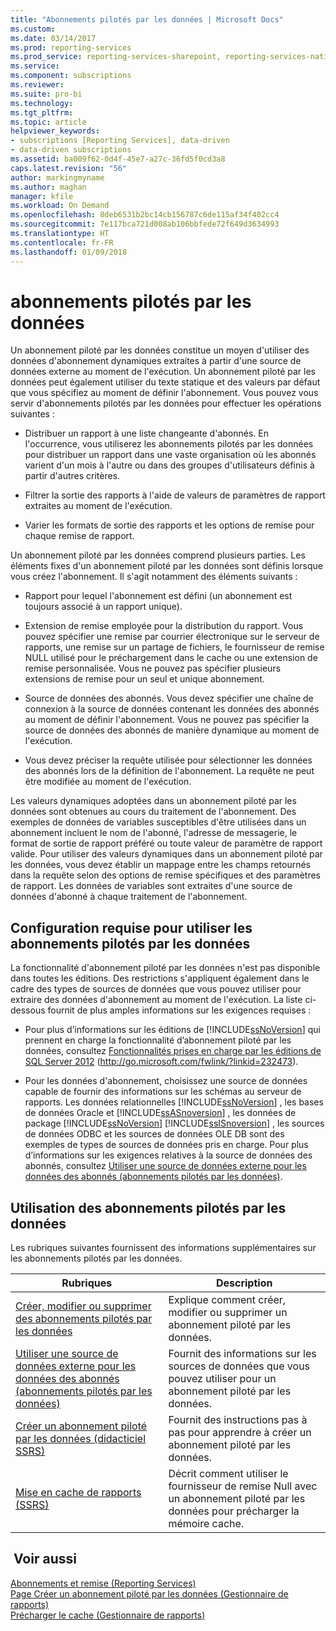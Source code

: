 ```yaml
---
title: "Abonnements pilotés par les données | Microsoft Docs"
ms.custom: 
ms.date: 03/14/2017
ms.prod: reporting-services
ms.prod_service: reporting-services-sharepoint, reporting-services-native
ms.service: 
ms.component: subscriptions
ms.reviewer: 
ms.suite: pro-bi
ms.technology: 
ms.tgt_pltfrm: 
ms.topic: article
helpviewer_keywords:
- subscriptions [Reporting Services], data-driven
- data-driven subscriptions
ms.assetid: ba009f62-0d4f-45e7-a27c-36fd5f0cd3a8
caps.latest.revision: "56"
author: markingmyname
ms.author: maghan
manager: kfile
ms.workload: On Demand
ms.openlocfilehash: 8deb6531b2bc14cb156787c6de115af34f402cc4
ms.sourcegitcommit: 7e117bca721d008ab106bbfede72f649d3634993
ms.translationtype: HT
ms.contentlocale: fr-FR
ms.lasthandoff: 01/09/2018
---
```

# <a name="data-driven-subscriptions"></a>abonnements pilotés par les données
  Un abonnement piloté par les données constitue un moyen d'utiliser des données d'abonnement dynamiques extraites à partir d'une source de données externe au moment de l'exécution. Un abonnement piloté par les données peut également utiliser du texte statique et des valeurs par défaut que vous spécifiez au moment de définir l'abonnement. Vous pouvez vous servir d'abonnements pilotés par les données pour effectuer les opérations suivantes :  
  
-   Distribuer un rapport à une liste changeante d'abonnés. En l'occurrence, vous utiliserez les abonnements pilotés par les données pour distribuer un rapport dans une vaste organisation où les abonnés varient d'un mois à l'autre ou dans des groupes d'utilisateurs définis à partir d'autres critères.  
  
-   Filtrer la sortie des rapports à l'aide de valeurs de paramètres de rapport extraites au moment de l'exécution.  
  
-   Varier les formats de sortie des rapports et les options de remise pour chaque remise de rapport.  
  
 Un abonnement piloté par les données comprend plusieurs parties. Les éléments fixes d'un abonnement piloté par les données sont définis lorsque vous créez l'abonnement. Il s'agit notamment des éléments suivants :  
  
-   Rapport pour lequel l'abonnement est défini (un abonnement est toujours associé à un rapport unique).  
  
-   Extension de remise employée pour la distribution du rapport. Vous pouvez spécifier une remise par courrier électronique sur le serveur de rapports, une remise sur un partage de fichiers, le fournisseur de remise NULL utilisé pour le préchargement dans le cache ou une extension de remise personnalisée. Vous ne pouvez pas spécifier plusieurs extensions de remise pour un seul et unique abonnement.  
  
-   Source de données des abonnés. Vous devez spécifier une chaîne de connexion à la source de données contenant les données des abonnés au moment de définir l'abonnement. Vous ne pouvez pas spécifier la source de données des abonnés de manière dynamique au moment de l'exécution.  
  
-   Vous devez préciser la requête utilisée pour sélectionner les données des abonnés lors de la définition de l'abonnement. La requête ne peut être modifiée au moment de l'exécution.  
  
 Les valeurs dynamiques adoptées dans un abonnement piloté par les données sont obtenues au cours du traitement de l'abonnement. Des exemples de données de variables susceptibles d'être utilisées dans un abonnement incluent le nom de l'abonné, l'adresse de messagerie, le format de sortie de rapport préféré ou toute valeur de paramètre de rapport valide. Pour utiliser des valeurs dynamiques dans un abonnement piloté par les données, vous devez établir un mappage entre les champs retournés dans la requête selon des options de remise spécifiques et des paramètres de rapport. Les données de variables sont extraites d'une source de données d'abonné à chaque traitement de l'abonnement.  
  
## <a name="requirements-for-using-data-driven-subscriptions"></a>Configuration requise pour utiliser les abonnements pilotés par les données  
 La fonctionnalité d'abonnement piloté par les données n'est pas disponible dans toutes les éditions. Des restrictions s'appliquent également dans le cadre des types de sources de données que vous pouvez utiliser pour extraire des données d'abonnement au moment de l'exécution. La liste ci-dessous fournit de plus amples informations sur les exigences requises :  
  
-   Pour plus d’informations sur les éditions de [!INCLUDE[ssNoVersion](../../includes/ssnoversion-md.md)] qui prennent en charge la fonctionnalité d’abonnement piloté par les données, consultez [Fonctionnalités prises en charge par les éditions de SQL Server 2012](http://go.microsoft.com/fwlink/?linkid=232473) (http://go.microsoft.com/fwlink/?linkid=232473).  
  
-   Pour les données d'abonnement, choisissez une source de données capable de fournir des informations sur les schémas au serveur de rapports. Les données relationnelles [!INCLUDE[ssNoVersion](../../includes/ssnoversion-md.md)] , les bases de données Oracle et [!INCLUDE[ssASnoversion](../../includes/ssasnoversion-md.md)] , les données de package [!INCLUDE[ssNoVersion](../../includes/ssnoversion-md.md)] [!INCLUDE[ssISnoversion](../../includes/ssisnoversion-md.md)] , les sources de données ODBC et les sources de données OLE DB sont des exemples de types de sources de données pris en charge. Pour plus d’informations sur les exigences relatives à la source de données des abonnés, consultez [Utiliser une source de données externe pour les données des abonnés &#40;abonnements pilotés par les données&#41;](../../reporting-services/subscriptions/use-an-external-data-source-for-subscriber-data-data-driven-subscription.md).  
  
## <a name="working-with-data-driven-subscriptions"></a>Utilisation des abonnements pilotés par les données  
 Les rubriques suivantes fournissent des informations supplémentaires sur les abonnements pilotés par les données.  
  
|Rubriques|Description|  
|------------|-----------------|  
|[Créer, modifier ou supprimer des abonnements pilotés par les données](../../reporting-services/subscriptions/create-modify-and-delete-data-driven-subscriptions.md)|Explique comment créer, modifier ou supprimer un abonnement piloté par les données.|  
|[Utiliser une source de données externe pour les données des abonnés &#40;abonnements pilotés par les données&#41;](../../reporting-services/subscriptions/use-an-external-data-source-for-subscriber-data-data-driven-subscription.md)|Fournit des informations sur les sources de données que vous pouvez utiliser pour un abonnement piloté par les données.|  
|[Créer un abonnement piloté par les données &#40;didacticiel SSRS&#41;](../../reporting-services/create-a-data-driven-subscription-ssrs-tutorial.md)|Fournit des instructions pas à pas pour apprendre à créer un abonnement piloté par les données.|  
|[Mise en cache de rapports &#40;SSRS&#41;](../../reporting-services/report-server/caching-reports-ssrs.md)|Décrit comment utiliser le fournisseur de remise Null avec un abonnement piloté par les données pour précharger la mémoire cache.|  
  
## <a name="see-also"></a> Voir aussi  
 [Abonnements et remise &#40;Reporting Services&#41;](../../reporting-services/subscriptions/subscriptions-and-delivery-reporting-services.md)   
 [Page Créer un abonnement piloté par les données &#40;Gestionnaire de rapports&#41;](http://msdn.microsoft.com/library/814b4653-572a-48c7-847f-b310ba0f3046)   
 [Précharger le cache &#40;Gestionnaire de rapports&#41;](../../reporting-services/report-server/preload-the-cache-report-manager.md)  
  
  
